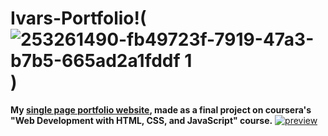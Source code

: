 
# Ivars-Portfolio!(![253261490-fb49723f-7919-47a3-b7b5-665ad2a1fddf 1](https://github.com/Ivarock/Ivars_Portfolio/assets/129661878/fec70b9c-da8e-4796-b8d1-4d90cd156e6e))
**My [single page portfolio website](https://ivarock.github.io/Ivars_Portfolio/), made as a final project on coursera's "Web Development with HTML, CSS, and JavaScript" course.**
[![preview](https://github.com/Ivarock/Ivars_Portfolio/assets/129661878/4e351b3e-c83a-44b3-b43f-6b7de40a1f01)](https://ivarock.github.io/Ivars_Portfolio/)

